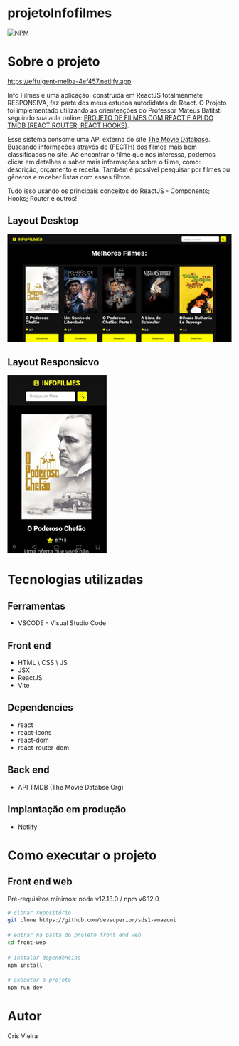# projetoInfofilmes

[![NPM](https://img.shields.io/npm/l/react)](https://github.com/CrisDev83/projetoInfofilmes/blob/master/LICENCE) 

# Sobre o projeto

https://effulgent-melba-4ef457.netlify.app

Info Filmes é uma aplicação, construida em ReactJS totalmenmete RESPONSIVA, faz parte dos meus estudos autodidatas de React. O Projeto foi implementado utilizando as orienteações do Professor Mateus Batitsti seguindo sua aula online: [PROJETO DE FILMES COM REACT E API DO TMDB (REACT ROUTER, REACT HOOKS)](https://www.youtube.com/watch?v=XqxUHVVO7-U&t=141s).

Esse sistema consome uma API externa do site [The Movie Database](https://www.themoviedb.org/?language=pt-BR). Buscando informações através do (FECTH) dos filmes mais bem classificados no site. Ao encontrar o filme que nos interessa, podemos clicar em detalhes e saber mais informações sobre o filme, como: descrição, orçamento e receita. Também é possível pesquisar por filmes ou gêneros e receber listas com esses filtros.

Tudo isso usando os principais conceitos do ReactJS - Components; Hooks; Router e outros!

## Layout Desktop
![Web 1](https://github.com/CrisDev83/assets-projects/blob/master/infofilmes.png)

## Layout Responsicvo
![Mobile 1](https://github.com/CrisDev83/assets-projects/blob/master/infofilmesmobile.jpeg)

# Tecnologias utilizadas
## Ferramentas 
- VSCODE - Visual Studio Code

## Front end
- HTML \ CSS \ JS
- JSX
- ReactJS
- Vite

## Dependencies
- react
- react-icons
- react-dom
- react-router-dom

## Back end
- API TMDB (The Movie Databse.Org)

## Implantação em produção
- Netlify

# Como executar o projeto

## Front end web
Pré-requisitos mínimos: node v12.13.0 / npm v6.12.0

```bash
# clonar repositório
git clone https://github.com/devsuperior/sds1-wmazoni

# entrar na pasta do projeto front end web
cd front-web

# instalar dependências
npm install

# executar o projeto
npm run dev 
```

# Autor

Cris Vieira


